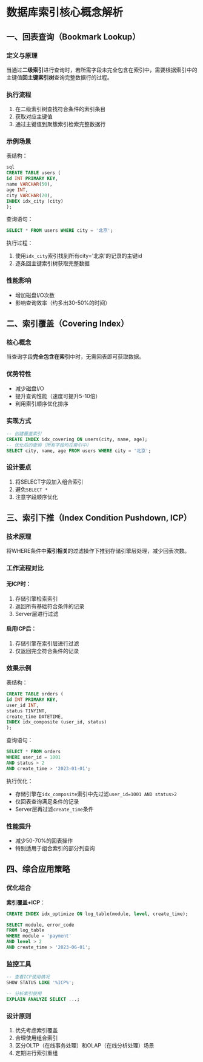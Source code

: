 # 数据库索引核心概念解析

## 一、回表查询（Bookmark Lookup）

### 定义与原理
当通过**二级索引**进行查询时，若所需字段未完全包含在索引中，需要根据索引中的主键值**回主键索引树**查询完整数据行的过程。

### 执行流程
1. 在二级索引树查找符合条件的索引条目
2. 获取对应主键值
3. 通过主键值到聚簇索引检索完整数据行

### 示例场景
表结构：
```sql
sql
CREATE TABLE users (
id INT PRIMARY KEY,
name VARCHAR(50),
age INT,
city VARCHAR(20),
INDEX idx_city (city)
);
```
查询语句：
```sql
SELECT * FROM users WHERE city = '北京';
```
执行过程：
1. 使用`idx_city`索引找到所有city='北京'的记录的主键id
2. 逐条回主键索引树获取完整数据

### 性能影响
- 增加磁盘I/O次数
- 影响查询效率（约多出30-50%的时间）

## 二、索引覆盖（Covering Index）

### 核心概念
当查询字段**完全包含在索引**中时，无需回表即可获取数据。

### 优势特性
- 减少磁盘I/O
- 提升查询性能（速度可提升5-10倍）
- 利用索引顺序优化排序

### 实现方式
```sql
-- 创建覆盖索引
CREATE INDEX idx_covering ON users(city, name, age);
-- 优化后的查询（所有字段均在索引中）
SELECT city, name, age FROM users WHERE city = '北京';
```

### 设计要点
1. 将SELECT字段加入组合索引
2. 避免`SELECT *`
3. 注意字段顺序优化

## 三、索引下推（Index Condition Pushdown, ICP）

### 技术原理
将WHERE条件中**索引相关**的过滤操作下推到存储引擎层处理，减少回表次数。

### 工作流程对比
#### 无ICP时：
1. 存储引擎检索索引
2. 返回所有基础符合条件的记录
3. Server层进行过滤

#### 启用ICP后：
1. 存储引擎在索引层进行过滤
2. 仅返回完全符合条件的记录

### 效果示例
表结构：
```sql
CREATE TABLE orders (
id INT PRIMARY KEY,
user_id INT,
status TINYINT,
create_time DATETIME,
INDEX idx_composite (user_id, status)
);
```
查询语句：
```sql
SELECT * FROM orders
WHERE user_id = 1001
AND status > 2
AND create_time > '2023-01-01';
```


执行优化：
- 存储引擎在`idx_composite`索引中先过滤`user_id=1001 AND status>2`
- 仅回表查询满足条件的记录
- Server层再过滤`create_time`条件

### 性能提升
- 减少50-70%的回表操作
- 特别适用于组合索引的部分列查询

## 四、综合应用策略

### 优化组合
**索引覆盖+ICP**：
```sql
CREATE INDEX idx_optimize ON log_table(module, level, create_time);

SELECT module, error_code
FROM log_table
WHERE module = 'payment'
AND level > 2
AND create_time > '2023-06-01';
```

### 监控工具
```sql
-- 查看ICP使用情况
SHOW STATUS LIKE '%ICP%';

-- 分析索引使用
EXPLAIN ANALYZE SELECT ...;
```

### 设计原则
1. 优先考虑索引覆盖
2. 合理使用组合索引
3. 区分OLTP（在线事务处理）和OLAP（在线分析处理）场景
4. 定期进行索引重组
